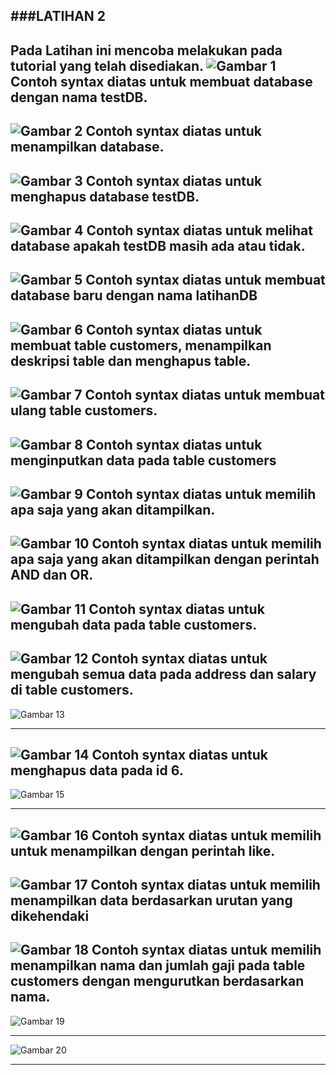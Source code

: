 ###LATIHAN 2
-----
Pada Latihan ini mencoba melakukan pada tutorial yang telah disediakan.
![Gambar 1](L21.jpg)
Contoh syntax diatas untuk membuat database dengan nama testDB.
---
![Gambar 2](L22.jpg)
Contoh syntax diatas untuk menampilkan database.
---
![Gambar 3](L23.jpg)
Contoh syntax diatas untuk menghapus database testDB.
---
![Gambar 4](L24.jpg)
Contoh syntax diatas untuk melihat database apakah testDB masih ada atau tidak.
---
![Gambar 5](L25.jpg)
Contoh syntax diatas untuk membuat database baru dengan nama latihanDB
---
![Gambar 6](L26.jpg)
Contoh syntax diatas untuk membuat table customers, menampilkan deskripsi table dan menghapus table.
---
![Gambar 7](L27.jpg)
Contoh syntax diatas untuk membuat ulang table customers.
---
![Gambar 8](L28.jpg)
Contoh syntax diatas untuk menginputkan data pada table customers
---
![Gambar 9](L29.jpg)
Contoh syntax diatas untuk memilih apa saja yang akan ditampilkan.
---
![Gambar 10](L210.jpg)
Contoh syntax diatas untuk memilih apa saja yang akan ditampilkan dengan perintah AND dan OR.
---
![Gambar 11](L211.jpg)
Contoh syntax diatas untuk mengubah data pada table customers.
---
![Gambar 12](L212.jpg)
Contoh syntax diatas untuk mengubah semua data pada address dan salary di table customers.
---
![Gambar 13](L213.jpg)

---
![Gambar 14](L214.jpg)
Contoh syntax diatas untuk menghapus data pada id 6.
---
![Gambar 15](L215.jpg)

---
![Gambar 16](L216.jpg)
Contoh syntax diatas untuk memilih untuk menampilkan dengan perintah like.
---
![Gambar 17](L217.jpg)
Contoh syntax diatas untuk memilih menampilkan data berdasarkan urutan yang dikehendaki
---
![Gambar 18](L218.jpg)
Contoh syntax diatas untuk memilih menampilkan nama dan jumlah gaji pada table customers dengan mengurutkan berdasarkan nama.
---
![Gambar 19](L219.jpg)

---
![Gambar 20](L220.jpg)

---